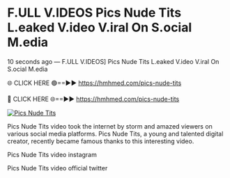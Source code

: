 # F.ULL V.IDEOS Pics Nude Tits L.eaked V.ideo V.iral On S.ocial M.edia

10 seconds ago — F.ULL V.IDEOS] Pics Nude Tits L.eaked V.ideo V.iral On S.ocial M.edia

🌐 CLICK HERE 🟢==►► https://hmhmed.com/pics-nude-tits

🔴 CLICK HERE 🌐==►► https://hmhmed.com/pics-nude-tits

[![Pics Nude Tits](https://i.imgur.com/dJHk4Zq.gif)](https://hmhmed.com/pics-nude-tits)

Pics Nude Tits video took the internet by storm and amazed viewers on various social media platforms. Pics Nude Tits, a young and talented digital creator, recently became famous thanks to this interesting video.

Pics Nude Tits video instagram

Pics Nude Tits video official twitter